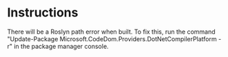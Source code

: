 # Instructions
There will be a Roslyn path error when built. To fix this, run the command "Update-Package Microsoft.CodeDom.Providers.DotNetCompilerPlatform -r" in the package manager console.
